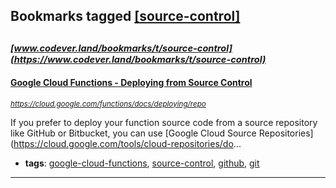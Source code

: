 ## Bookmarks tagged [[source-control]](https://www.codever.land/search?q=[source-control])

_<sup><sup>[www.codever.land/bookmarks/t/source-control](https://www.codever.land/bookmarks/t/source-control)</sup></sup>_
---
#### [Google Cloud Functions - Deploying from Source Control](https://cloud.google.com/functions/docs/deploying/repo)
_<sup>https://cloud.google.com/functions/docs/deploying/repo</sup>_

If you prefer to deploy your function source code from a source repository like GitHub or Bitbucket, you can use [Google Cloud Source Repositories](https://cloud.google.com/tools/cloud-repositories/do...
* **tags**: [google-cloud-functions](../tagged/google-cloud-functions.md), [source-control](../tagged/source-control.md), [github](../tagged/github.md), [git](../tagged/git.md)
---
